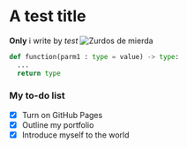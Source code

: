 # A test title
**Only** i write by _test_
![Zurdos de mierda](https://i.ytimg.com/vi/is1f657Zx70/maxresdefault.jpg)

```python
def function(parm1 : type = value) -> type:
  ...
  return type
```
### My to-do list
- [x] Turn on GitHub Pages
- [x] Outline my portfolio
- [x] Introduce myself to the world
